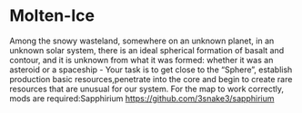 # Molten-Ice
Among the snowy wasteland, somewhere on an unknown planet, in an unknown solar system, there is an ideal spherical formation of basalt and contour, and it is unknown from what it was formed: whether it was an asteroid or a spaceship - Your task is to get close to the “Sphere”, establish production basic resources,penetrate into the core and begin to create rare resources that are unusual for our system.
For the map to work correctly, mods are required:Sapphirium https://github.com/3snake3/sapphirium
